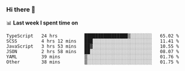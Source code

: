 ### Hi there 👋

<!--
**DBvc/DBvc** is a ✨ _special_ ✨ repository because its `README.md` (this file) appears on your GitHub profile.

Here are some ideas to get you started:

- 🔭 I’m currently working on ...
- 🌱 I’m currently learning ...
- 👯 I’m looking to collaborate on ...
- 🤔 I’m looking for help with ...
- 💬 Ask me about ...
- 📫 How to reach me: ...
- 😄 Pronouns: ...
- ⚡ Fun fact: ...
-->

📊 **Last week I spent time on**
<!--START_SECTION:waka-->

```text
TypeScript   24 hrs          ████████████████▒░░░░░░░░   65.02 %
SCSS         4 hrs 12 mins   ███░░░░░░░░░░░░░░░░░░░░░░   11.41 %
JavaScript   3 hrs 53 mins   ██▓░░░░░░░░░░░░░░░░░░░░░░   10.55 %
JSON         2 hrs 58 mins   ██░░░░░░░░░░░░░░░░░░░░░░░   08.07 %
YAML         39 mins         ▒░░░░░░░░░░░░░░░░░░░░░░░░   01.76 %
Other        38 mins         ▒░░░░░░░░░░░░░░░░░░░░░░░░   01.75 %
```

<!--END_SECTION:waka-->
